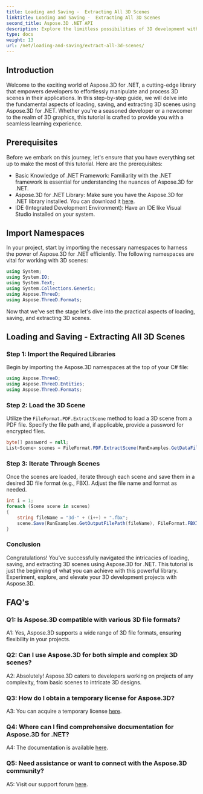 ```yaml
---
title: Loading and Saving -  Extracting All 3D Scenes
linktitle: Loading and Saving -  Extracting All 3D Scenes
second_title: Aspose.3D .NET API
description: Explore the limitless possibilities of 3D development with Aspose.3D for .NET. Load, save, and extract scenes effortlessly.
type: docs
weight: 13
url: /net/loading-and-saving/extract-all-3d-scenes/
---
```

## Introduction

Welcome to the exciting world of Aspose.3D for .NET, a cutting-edge library that empowers developers to effortlessly manipulate and process 3D scenes in their applications. In this step-by-step guide, we will delve into the fundamental aspects of loading, saving, and extracting 3D scenes using Aspose.3D for .NET. Whether you're a seasoned developer or a newcomer to the realm of 3D graphics, this tutorial is crafted to provide you with a seamless learning experience.

## Prerequisites

Before we embark on this journey, let's ensure that you have everything set up to make the most of this tutorial. Here are the prerequisites:

- Basic Knowledge of .NET Framework: Familiarity with the .NET framework is essential for understanding the nuances of Aspose.3D for .NET.
- Aspose.3D for .NET Library: Make sure you have the Aspose.3D for .NET library installed. You can download it [here](https://releases.aspose.com/3d/net/).
- IDE (Integrated Development Environment): Have an IDE like Visual Studio installed on your system.

## Import Namespaces

In your project, start by importing the necessary namespaces to harness the power of Aspose.3D for .NET efficiently. The following namespaces are vital for working with 3D scenes:

```csharp
using System;
using System.IO;
using System.Text;
using System.Collections.Generic;
using Aspose.ThreeD;
using Aspose.ThreeD.Formats;
```

Now that we've set the stage let's dive into the practical aspects of loading, saving, and extracting 3D scenes.

## Loading and Saving - Extracting All 3D Scenes

### Step 1: Import the Required Libraries

Begin by importing the Aspose.3D namespaces at the top of your C# file:

```csharp
using Aspose.ThreeD;
using Aspose.ThreeD.Entities;
using Aspose.ThreeD.Formats;
```

### Step 2: Load the 3D Scene

Utilize the `FileFormat.PDF.ExtractScene` method to load a 3D scene from a PDF file. Specify the file path and, if applicable, provide a password for encrypted files.

```csharp
byte[] password = null;
List<Scene> scenes = FileFormat.PDF.ExtractScene(RunExamples.GetDataFilePath("House_Design.pdf"), password);
```

### Step 3: Iterate Through Scenes

Once the scenes are loaded, iterate through each scene and save them in a desired 3D file format (e.g., FBX). Adjust the file name and format as needed.

```csharp
int i = 1;
foreach (Scene scene in scenes)
{
    string fileName = "3d-" + (i++) + ".fbx";
    scene.Save(RunExamples.GetOutputFilePath(fileName), FileFormat.FBX7400ASCII);
}
```

### Conclusion

Congratulations! You've successfully navigated the intricacies of loading, saving, and extracting 3D scenes using Aspose.3D for .NET. This tutorial is just the beginning of what you can achieve with this powerful library. Experiment, explore, and elevate your 3D development projects with Aspose.3D.

## FAQ's

### Q1: Is Aspose.3D compatible with various 3D file formats?

A1: Yes, Aspose.3D supports a wide range of 3D file formats, ensuring flexibility in your projects.

### Q2: Can I use Aspose.3D for both simple and complex 3D scenes?

A2: Absolutely! Aspose.3D caters to developers working on projects of any complexity, from basic scenes to intricate 3D designs.

### Q3: How do I obtain a temporary license for Aspose.3D?

A3: You can acquire a temporary license [here](https://purchase.aspose.com/temporary-license/).

### Q4: Where can I find comprehensive documentation for Aspose.3D for .NET?

A4: The documentation is available [here](https://reference.aspose.com/3d/net/).

### Q5: Need assistance or want to connect with the Aspose.3D community?

A5: Visit our support forum [here](https://forum.aspose.com/c/3d/18).
